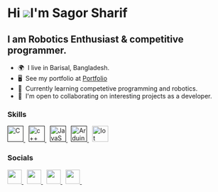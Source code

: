 # Hi ![](https://user-images.githubusercontent.com/18350557/176309783-0785949b-9127-417c-8b55-ab5a4333674e.gif)I'm Sagor Sharif

## I am Robotics Enthusiast & competitive programmer.

- 🌍  I live in Barisal, Bangladesh.
- 🖥️  See my portfolio at <a target="_blank" rel="noreferrer" href='https://sagorsharif.com/'>Portfolio</a>
- 🧠  Currently learning competetive programming and robotics.
- 🤝  I'm open to collaborating on interesting projects as a developer.

### Skills

<p align="left">
<a href="" target="_blank" rel="noreferrer">
    <img src="https://upload.wikimedia.org/wikipedia/commons/1/19/C_Logo.png" width="36" height="36" alt="C" />
</a> 
&nbsp;

<a href="" target="_blank" rel="noreferrer">
    <img src="https://upload.wikimedia.org/wikipedia/commons/thumb/1/18/ISO_C%2B%2B_Logo.svg/1822px-ISO_C%2B%2B_Logo.svg.png" width="36" height="36" alt="c++" />
</a> 
&nbsp;

 <a href="" target="_blank" rel="noreferrer">
    <img src="https://encrypted-tbn0.gstatic.com/images?q=tbn:ANd9GcRWjzML2GJm38wKuW_1Svdn6OL0a372aRD23Q&s" width="36" height="36" alt="JavaScript" />
 </a> 
 &nbsp;

<a href="" target="_blank" rel="noreferrer">
    <img src="https://logowik.com/content/uploads/images/arduino5804.jpg" width="36" height="36" alt="Arduino" />
</a> &nbsp;
  
<a href="https://tailwindcss.com/" target="_blank" rel="noreferrer">
    <img src="https://media.istockphoto.com/id/1058712430/vector/simple-icon-to-represent-the-internet-of-things-concept-gear-settings-and-network-iot.jpg?s=612x612&w=0&k=20&c=FHm6JFVDYBAx62wBOP60EQUVhepsBjzpaRARLAxvsOM=" width="36" height="36" alt="Iot" />
</a>

### Socials

<p align="left"> 
    <a href="https://www.linkedin.com/in/sagor-sharif-9327b427b/" target="_blank" rel="noreferrer">
        <img src="https://raw.githubusercontent.com/danielcranney/readme-generator/main/public/icons/socials/linkedin.svg" width="32" height="32" />
    </a> &nbsp;
    <a href="https://www.facebook.com/sagorsharif.SH/" target="_blank" rel="noreferrer">
        <img src="https://upload.wikimedia.org/wikipedia/commons/thumb/0/05/Facebook_Logo_%282019%29.png/1024px-Facebook_Logo_%282019%29.png" width="32" height="32" />
    </a> &nbsp;
    <a href="https://www.instagram.com/sagor_sharif_/?fbclid=IwAR1NY_swkw2vOYegwfI1hZLPc4x2Nb--bXZBBlw0mURm76Y89rXmTLugjiI" target="_blank" rel="noreferrer">
        <img src="https://upload.wikimedia.org/wikipedia/commons/thumb/9/95/Instagram_logo_2022.svg/1200px-Instagram_logo_2022.svg.png" width="32" height="32" />
    </a> &nbsp;
    <a href="https://www.threads.net/@sagor_sharif_" target="_blank" rel="noreferrer">
        <img src="https://upload.wikimedia.org/wikipedia/commons/thumb/0/01/Threads_%28app%29.svg/1200px-Threads_%28app%29.svg.png" width="32" height="32" />
    </a> &nbsp;
</p>
